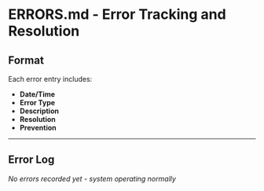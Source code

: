 # ERRORS.md - Error Tracking and Resolution

## Format
Each error entry includes:
- **Date/Time**
- **Error Type**
- **Description**
- **Resolution**
- **Prevention**

---

## Error Log

*No errors recorded yet - system operating normally*